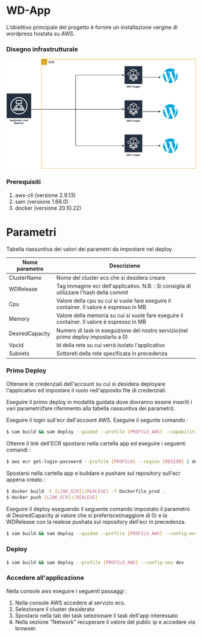 # WD-App

L’obiettivo principale del progetto è fornire un installazione vergine di wordpress hostata su AWS.

### Disegno infrastrutturale

![alt text](https://github.com/steada1995/wd-app/blob/master/wd.png)

### Prerequisiti
1. aws-cli (versione 2.9.13)
2. sam (versione 1.68.0)
3. docker (versione 20.10.22)

# Parametri

Tabella riassuntiva dei valori dei parametri da impostare nel deploy

| Nome parametro  | Descrizione |
| ------------- | ------------- | 
| ClusterName  | Nome del cluster ecs che si desidera creare  | 
| WDRelease  | Tag immagine ecr dell'applicativo. N.B. : Si consiglia di utilizzare l'hash della commit  |  
| Cpu  | Valore della cpu su cui si vuole fare eseguire il container. Il valore è espresso in MB  | 
| Memory  | Valore della memoria su cui si vuole fare eseguire il container. Il valore è espresso in MB  | 
| DesiredCapacity  | Numero di task in eseguizione del nostro servizio(nel primo deploy impostarlo a 0)  | 
| VpcId  | Id della rete su cui verrà isolato l'applicativo  | 
| Subnets  | Sottoreti della rete specificata in precedenza  | 

### Primo Deploy

Ottenere le credenziali dell'account su cui si desidera deployare l'applicativo ed impostare il ruolo nell'apposito file di credenziali.

Eseguire il primo deploy in modalità guidata dove dovranno essere inseriti i vari parametri(fare riferimento alla tabella riassuntiva dei parametri).

Eseguire il login sull'ecr dell'account AWS. Eseguire il segunte comando : 

```sh
$ sam build && sam deploy --guided --profile [PROFILO_AWS] --capabilities CAPABILITY_IAM CAPABILITY_AUTO_EXPAND CAPABILITY_NAMED_IAM --config-env dev
```

Ottenre il link dell'ECR spostarsi nella cartella app ed eseguire i seguenti comandi : 

```sh
$ aws ecr get-login-password --profile [PROFILO] --region [REGION] | docker login --username AWS --password-stdin [ACCOUNT_ID].dkr.ecr.[REGION].amazonaws.com
```

Spostarsi nella cartella app e buildare e pushare sul repository sull'ecr appena creato :

```sh
$ docker build -t [LINK_ECR]:[REALESE] -f Dockerfile_prod .
$ docker push [LINK_ECR]:[REALESE]
```

Eseguire il deploy eseguendo il seguente comando impostato il parametro di DesiredCapacity al valore che si preferisce(maggiore di 0) e la WDRelease con la realese pushata sul repository dell'ecr in precedenza.

```sh
$ sam build && sam deploy --guided --profile [PROFILO_AWS] --config-env dev
```

### Deploy

```sh
$ sam build && sam deploy --profile [PROFILO_AWS] --config-env dev
```

### Accedere all'applicazione

Nella console aws eseguire i seguenti passaggi : 

1. Nella console AWS accedere al servizio ecs.
2. Selezionare il cluster desiderato
3. Spostarsi nella tab dei task selezionare il task dell'app interessato
4. Nella sezione "Network" recuperare il valore del public ip e accedere via browser.